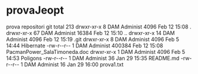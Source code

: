 # provaJeopt
prova repositori git
total 213
drwxr-xr-x    8 DAM      Administ     4096 Feb 12 15:08 .
drwxr-xr-x   67 DAM      Administ    16384 Feb 12 15:10 ..
drwxr-xr-x   14 DAM      Administ     4096 Feb 12 15:19 .git
drwxr-xr-x    8 DAM      Administ     4096 Feb  5 14:44 Hibernate
-rw-r--r--    1 DAM      Administ   400384 Feb 12 15:08 PacmanPower_SalaTimoneda.doc
drwxr-xr-x    1 DAM      Administ     4096 Feb  5 14:53 Poligons
-rw-r--r--    1 DAM      Administ       36 Jan 29 15:35 README.md
-rw-r--r--    1 DAM      Administ       16 Jan 29 16:00 prova1.txt
